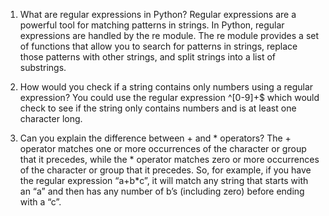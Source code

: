 1. What are regular expressions in Python?
Regular expressions are a powerful tool for matching patterns in strings. In Python, regular expressions are handled by the re module. The re module provides a set of functions that allow you to search for patterns in strings, replace those patterns with other strings, and split strings into a list of substrings.

2. How would you check if a string contains only numbers using a regular expression?
You could use the regular expression ^[0-9]+$ which would check to see if the string only contains numbers and is at least one character long.

3. Can you explain the difference between + and * operators?
The + operator matches one or more occurrences of the character or group that it precedes, while the * operator matches zero or more occurrences of the character or group that it precedes. So, for example, if you have the regular expression “a+b*c”, it will match any string that starts with an “a” and then has any number of b’s (including zero) before ending with a “c”.

